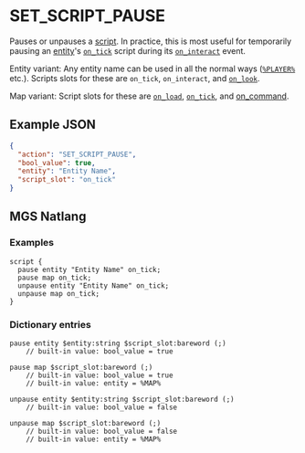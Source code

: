 # SET_SCRIPT_PAUSE

Pauses or unpauses a [script](../scripts). In practice, this is most useful for temporarily pausing an [entity](../entities)'s [`on_tick`](../script_slots#on-tick) script during its [`on_interact`](../script_slots#on-interact) event.

Entity variant: Any entity name can be used in all the normal ways ([`%PLAYER%`](../entities/relative_entity_references#player) etc.). Scripts slots for these are `on_tick`, `on_interact`, and [`on_look`](../script_slots#on-look).

Map variant: Script slots for these are [`on_load`](../script_slots#on-load), [`on_tick`](../script_slots#on-tick), and [on_command](../commands).

## Example JSON

```json
{
  "action": "SET_SCRIPT_PAUSE",
  "bool_value": true,
  "entity": "Entity Name",
  "script_slot": "on_tick"
}
```

## MGS Natlang

### Examples

```mgs
script {
  pause entity "Entity Name" on_tick;
  pause map on_tick;
  unpause entity "Entity Name" on_tick;
  unpause map on_tick;
}
```

### Dictionary entries

```
pause entity $entity:string $script_slot:bareword (;)
	// built-in value: bool_value = true

pause map $script_slot:bareword (;)
	// built-in value: bool_value = true
	// built-in value: entity = %MAP%

unpause entity $entity:string $script_slot:bareword (;)
	// built-in value: bool_value = false

unpause map $script_slot:bareword (;)
	// built-in value: bool_value = false
	// built-in value: entity = %MAP%
```
